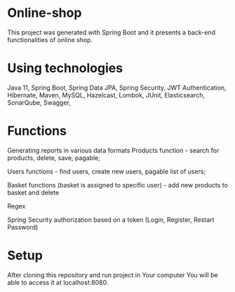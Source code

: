 # Online-shop
This project was generated with Spring Boot and it presents a back-end functionalities of online shop.

# Using technologies

Java 11,
Spring Boot,
Spring Data JPA,
Spring Security,
JWT Authentication,
Hibernate,
Maven,
MySQL,
Hazelcast,
Lombok,
JUnit,
Elasticsearch,
SonarQube,
Swagger,

# Functions

Generating reports in various data formats
Products function - search for products, delete, save, pagable;

Users functions -  find users, create new users, pagable list of users;

Basket functions (basket is assigned to specific user) - add new products to basket and delete 

Regex

Spring Security authorization based on a token (Login, Register, Restart Password)

# Setup
After cloning this repository and run project in Your computer You will be able to access it at localhost:8080.
